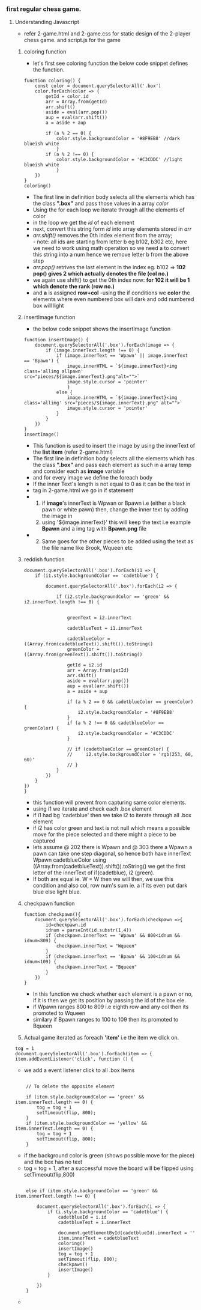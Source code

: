 ### first regular chess game.
1. Understanding Javascript 
    - refer 2-game.html and 2-game.css for static design of the 2-player chess game. and script.js for the game
    1. coloring function
        - let's first see coloring function the below code snippet defines the function.
        ```
        function coloring() {
            const color = document.querySelectorAll('.box')
            color.forEach(color => {
                getId = color.id
                arr = Array.from(getId)
                arr.shift()
                aside = eval(arr.pop())
                aup = eval(arr.shift())
                a = aside + aup

                if (a % 2 == 0) {
                    color.style.backgroundColor = '#8F9EB8' //dark blueish white
                    }
                if (a % 2 !== 0) {
                    color.style.backgroundColor = '#C3CDDC' //light blueish white
                    }
            })
        }
        coloring()
        ```

        - The first line in definition body selects all the elements which has the class **".box"** and pass those values in a array *color*
        - Using the for each loop we iterate through all the elements of color 
        - in the loop we get the *id* of each element
        - next, convert this string form *id* into array elements stored in *arr* 
        - *arr.shift()* removes the 0th index element from the array;<br>- note: all ids are starting from letter b eg b102, b302 etc, here we need to work using math operation so we need a to convert this string into a num hence we remove letter b from the above step
        - *arr.pop()* retrives the last element in the index eg. b102 => **102 pop() gives 2 which actually denotes the file (col no.)**
        - we again use shift() to get the 0th index now: **for 102 it will be 1 which denote the rank (row no.)**
        - and **a** is assigned **row+col**
        -using the if conditions we **color** the elements where even numbered box will dark and odd numbered box will light

    2. insertImage function
        - the below code snippet shows the insertImage function 
        ```
        function insertImage() {
            document.querySelectorAll('.box').forEach(image => {
                if (image.innerText.length !== 0) {
                    if (image.innerText == 'Wpawn' || image.innerText == 'Bpawn') {
                        image.innerHTML = `${image.innerText}<img class='allimg allpawn' src="pieces/${image.innerText}.png"alt="">`
                        image.style.cursor = 'pointer'
                        }
                    else {
                        image.innerHTML = `${image.innerText}<img class='allimg' src="pieces/${image.innerText}.png" alt="">`
                        image.style.cursor = 'pointer'
                    }
                }
            })
        }
        insertImage()
        ```
        - This function is used to insert the image by using the innerText of the **list item** (refer 2-game.html)
        - The first line in definition body selects all the elements which has the class **".box"** and pass each element as such in a array temp and consider each as **image** variable
        - and for every image we define the foreach body
        - If the inner Text's length is not equal to 0 as it can be the text in *<li>* tag in 2-game.html we go in if statement
        - 1. if **image**'s innerText is Wpwan or Bpawn i.e (either a black pawn or white pawn) then,
                change the inner text by adding the image in *<li>* using '${image.innerText}' this will keep the text i.e example **Bpawn** and a img tag with **Bpawn.png** file 
        - 2. Same goes for the other pieces to be added using the text as the file name like Brook, Wqueen etc 

    3. reddish function
        ```function reddish() {
        document.querySelectorAll('.box').forEach(i1 => {
            if (i1.style.backgroundColor == 'cadetblue') {

                document.querySelectorAll('.box').forEach(i2 => {

                    if (i2.style.backgroundColor == 'green' && i2.innerText.length !== 0) {


                        greenText = i2.innerText

                        cadetblueText = i1.innerText

                        cadetblueColor = ((Array.from(cadetblueText)).shift()).toString()
                        greenColor = ((Array.from(greenText)).shift()).toString()

                        getId = i2.id
                        arr = Array.from(getId)
                        arr.shift()
                        aside = eval(arr.pop())
                        aup = eval(arr.shift())
                        a = aside + aup

                        if (a % 2 == 0 && cadetblueColor == greenColor) {
                            i2.style.backgroundColor = '#8F9EB8'
                        }
                        if (a % 2 !== 0 && cadetblueColor == greenColor) {
                            i2.style.backgroundColor = '#C3CDDC'
                        }

                        // if (cadetblueColor == greenColor) {
                        //     i2.style.backgroundColor = 'rgb(253, 60, 60)'
                        // }
                    }
                })
            }
        })
        }   
        ```
        - this function will prevent from capturing same color elements.
        - using i1 we iterate and check each .box element
        - if i1 had bg 'cadetblue' then we take i2 to iterate through all .box element
        - if i2 has color green and text is not null which means a possible move for the piece selected and there might a piece to be captured
        - lets assume @ 202 there is Wpawn and @ 303 there a Wpawn a pawn can take one step diagonal, so 
        hence both have innerText Wpawn
        cadetblueColor using ((Array.from(cadetblueText)).shift()).toString() we get the first letter of the innerText of i1(cadetblue), i2 (green).
        - If both are equal ie. W = W then we will then, we use this condition and also col, row num's sum ie. a if its even put dark blue else light blue. 
    
    4. checkpawn function
        ```
        function checkpawn(){
            document.querySelectorAll('.box').forEach(checkpawn =>{
                id=checkpawn.id
                idnum = parseInt(id.substr(1,4))
                if (checkpawn.innerText == 'Wpawn' && 800<idnum && idnum<809) {
                    checkpawn.innerText = "Wqueen"
                }
                if (checkpawn.innerText == 'Bpawn' && 100<idnum && idnum<109) {
                    checkpawn.innerText = "Bqueen"
                }
            })
        }  
        ```
        - In this function we check whether each element is a pawn or no, if it is then we get its position by passing the id of the box ele.
        -  if Wpawn ranges 800 to 809 i.e eighth row and any col then its promoted to Wqueen
        - similary if Bpawn ranges to 100 to 109 then its promoted to Bqueen 
    
    5. Actual game iterated as foreach **'item'** i.e the item we click on.

    ```
    tog = 1
    document.querySelectorAll('.box').forEach(item => {
    item.addEventListener('click', function () {
    ```
    - we add a event listener click to all .box items
    ```

        // To delete the opposite element

        if (item.style.backgroundColor == 'green' && item.innerText.length == 0) {
            tog = tog + 1
            setTimeout(flip, 800);
        }
        if (item.style.backgroundColor == 'yellow' && item.innerText.length == 0) {
            tog = tog + 1
            setTimeout(flip, 800);
        }

    ```
    - if the background color is green (shows possible move for the piece) and the box has no text
    - tog = tog + 1, after a successful move the board will be flipped using setTimeout(flip,800)
    ```
        
        else if (item.style.backgroundColor == 'green' && item.innerText.length !== 0) {
            
            document.querySelectorAll('.box').forEach(i => {
                if (i.style.backgroundColor == 'cadetblue') {
                    cadetblueId = i.id
                    cadetblueText = i.innerText
                    
                    document.getElementById(cadetblueId).innerText = ''
                    item.innerText = cadetblueText
                    coloring()
                    insertImage()
                    tog = tog + 1
                    setTimeout(flip, 800);
                    checkpawn()
                    insertImage()
                }

            })
        }
    ```
    - 